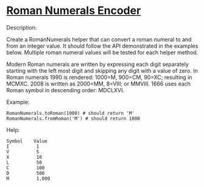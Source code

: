 # [Roman Numerals Encoder](https://codewars.com/kata/reviews/51b66252ed2069c7c000000b/groups/54e1bb7583f3d7a1cf00092f)

Description:

Create a RomanNumerals helper that can convert a roman numeral to and from an integer value. It should follow the API demonstrated in the examples below. Multiple roman numeral values will be tested for each helper method.

Modern Roman numerals are written by expressing each digit separately starting with the left most digit and skipping any digit with a value of zero. In Roman numerals 1990 is rendered: 1000=M, 900=CM, 90=XC; resulting in MCMXC. 2008 is written as 2000=MM, 8=VIII; or MMVIII. 1666 uses each Roman symbol in descending order: MDCLXVI.

Example:

```
RomanNumerals.toRoman(1000) # should return 'M'
RomanNumerals.fromRoman('M') # should return 1000
```

Help:

```
Symbol    Value
I          1
V          5
X          10
L          50
C          100
D          500
M          1,000
```

